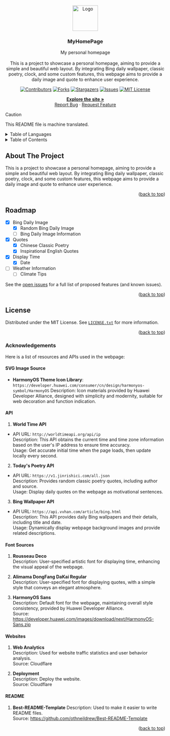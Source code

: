<a id="readme-top"></a>

<!-- 项目 LOGO -->
<br />
<div align="center">
  <a href="https://github.com/PhantomPixel-0418/MyHomePage">
    <img src="images/logo.svg" alt="Logo" width="80" height="80">
  </a>

<h3 align="center">MyHomePage</h3>

  <p align="center">
    My personal homepage<br /><br />This is a project to showcase a personal homepage, aiming to provide a simple and beautiful web layout. By integrating Bing daily wallpaper, classic poetry, clock, and some custom features, this webpage aims to provide a daily image and quote to enhance user experience.
  </p>

  [![Contributors][contributors-shield]][contributors-url]
  [![Forks][forks-shield]][forks-url]
  [![Stargazers][stars-shield]][stars-url]
  [![Issues][issues-shield]][issues-url]
  [![MIT License][license-shield]][license-url]

  <p align="center">
    <a href="https://phantompixel-0418.github.io/MyHomePage/"><strong>Explore the site »</strong></a>
    <br />
        <a href="https://github.com/PhantomPixel-0418/MyHomePage/issues/new?assignees=PhantomPixel-0418&labels=bug%2C+unallocated&projects=&template=bug_report.md&title=%5BBug%5D+">Report Bug</a>
    ·
    <a href="https://github.com/PhantomPixel-0418/MyHomePage/issues/new?assignees=PhantomPixel-0418&labels=enhancement%2C+unallocated&projects=&template=feature_request.md&title=%5BFeat%5D+">Request Feature</a>
  </p>
</div>

> [!CAUTION]
> This README file is machine translated.

<!-- 语言 -->
<details>
  <summary>Table of Languages</summary>
  <ol>
    <li><a href="/README_zh.md">中文</a></li>
    <li><a href="/README.md">English</a></li>
  </ol>
</details>

<!-- 目录 -->
<details>
  <summary>Table of Contents</summary>
  <ol>
    <li>
      <a href="#about-the-project">About The Project</a>
    </li>
    <li><a href="#roadmap">Roadmap</a></li>
    <li><a href="#license">License</a></li>
    <li><a href="#acknowledgements">Acknowledgements</a></li>
  </ol>
</details>

<!-- 关于项目 -->
## About The Project

This is a project to showcase a personal homepage, aiming to provide a simple and beautiful web layout. By integrating Bing daily wallpaper, classic poetry, clock, and some custom features, this webpage aims to provide a daily image and quote to enhance user experience.

<p align="right">(<a href="#readme-top">back to top</a>)</p>

<!-- 路线图 -->
## Roadmap

- [x] Bing Daily Image
  - [x] Random Bing Daily Image
  - [ ] Bing Daily Image Information 
- [x] Quotes
  - [x] Chinese Classic Poetry
  - [x] Inspirational English Quotes
- [x] Display Time
  - [x] Date
- [ ] Weather Information
  - [ ] Climate Tips

See the [open issues](https://github.com/PhantomPixel-0418/MyHomePage/issues) for a full list of proposed features (and known issues).

<p align="right">(<a href="#readme-top">back to top</a>)</p>

<!-- 许可证 -->
## License

Distributed under the MIT License. See [`LICENSE.txt`](LICENSE) for more information.

<p align="right">(<a href="#readme-top">back to top</a>)</p>

<!-- 致谢 -->
### Acknowledgements

Here is a list of resources and APIs used in the webpage:

#### SVG Image Source
- **HarmonyOS Theme Icon Library**: `https://developer.huawei.com/consumer/cn/design/harmonyos-symbol/HarmonyOS`
  Description: Icon materials provided by Huawei Developer Alliance, designed with simplicity and modernity, suitable for web decoration and function indication.

#### API

1. **World Time API**
- API URL: `http://worldtimeapi.org/api/ip`  
  Description: This API obtains the current time and time zone information based on the user's IP address to ensure time accuracy.  
  Usage: Get accurate initial time when the page loads, then update locally every second.
  
2. **Today's Poetry API**
- API URL: `https://v1.jinrishici.com/all.json`  
  Description: Provides random classic poetry quotes, including author and source.  
  Usage: Display daily quotes on the webpage as motivational sentences.

3. **Bing Wallpaper API**
- API URL: `https://api.vvhan.com/article/bing.html`  
  Description: This API provides daily Bing wallpapers and their details, including title and date.  
  Usage: Dynamically display webpage background images and provide related descriptions.

#### Font Sources

1. **Rousseau Deco**  
   Description: User-specified artistic font for displaying time, enhancing the visual appeal of the webpage.
   
2. **Alimama DongFang DaKai Regular**  
   Description: User-specified font for displaying quotes, with a simple style that conveys an elegant atmosphere.
   
3. **HarmonyOS Sans**  
   Description: Default font for the webpage, maintaining overall style consistency, provided by Huawei Developer Alliance.  
   Source: https://developer.huawei.com/images/download/next/HarmonyOS-Sans.zip

#### Websites

1. **Web Analytics**  
   Description: Used for website traffic statistics and user behavior analysis.  
   Source: Cloudflare
   
3. **Deployment**  
   Description: Deploy the website.  
   Source: Cloudflare

#### README

1. **Best-README-Template**
   Description: Used to make it easier to write README files.  
   Source: https://github.com/othneildrew/Best-README-Template  

<p align="right">(<a href="#readme-top">back to top</a>)</p>

<!-- 标记链接和图像 -->
<!-- https://www.markdownguide.org/basic-syntax/#reference-style-links -->

[contributors-shield]: https://img.shields.io/github/contributors/PhantomPixel-0418/MyHomePage.svg
[contributors-url]: https://github.com/PhantomPixel-0418/MyHomePage/graphs/contributors
[forks-shield]: https://img.shields.io/github/forks/PhantomPixel-0418/MyHomePage.svg?style
[forks-url]: https://github.com/PhantomPixel-0418/MyHomePage/network/members
[stars-shield]: https://img.shields.io/github/stars/PhantomPixel-0418/MyHomePage.svg?style
[stars-url]: https://github.com/PhantomPixel-0418/MyHomePage/stargazers
[issues-shield]: https://img.shields.io/github/issues/PhantomPixel-0418/MyHomePage.svg
[issues-url]: https://github.com/PhantomPixel-0418/MyHomePage/issues
[license-shield]: https://img.shields.io/github/license/PhantomPixel-0418/MyHomePage.svg
[license-url]: https://github.com/PhantomPixel-0418/MyHomePage/blob/master/LICENSE.txt
